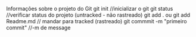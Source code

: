 Informações sobre o projeto do Git
git init //inicializar o git
git status //verificar status do projeto (untracked - não rastreado)
git add . ou git add Readme.md // mandar para tracked (rastreado)
git commmit -m "primeiro commit" //-m de message